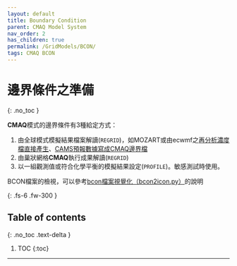 ```yaml
---
layout: default
title: Boundary Condition
parent: CMAQ Model System
nav_order: 2
has_children: true
permalink: /GridModels/BCON/
tags: CMAQ BCON
---
```


# 邊界條件之準備
{: .no_toc }

**CMAQ**模式的邊界條件有3種給定方式：
1. 由全球模式模擬結果檔案解讀(`REGRID`)，如MOZART或由ecwmf之[再分析濃度檔直接產生](https://sinotec2.github.io/Focus-on-Air-Quality/AQana/GAQuality/ECMWF_rean/grb2bc/)、[CAMS預報數據寫成CMAQ邊界檔](https://sinotec2.github.io/Focus-on-Air-Quality/AQana/GAQuality/ECMWF_CAMS/3.CAMS_bc/)
1. 由巢狀網格**CMAQ**執行成果解讀(`REGRID`)
1. 以一組觀測值或符合化學平衡的模擬結果設定(`PROFILE`)。敏感測試時使用。

BCON檔案的檢視，可以參考[bcon檔案視覺化（bcon2icon.py）](../../ForecastSystem/BCProblem/3.1BCON2ICON.md)的說明

{: .fs-6 .fw-300 }



## Table of contents
{: .no_toc .text-delta }

1. TOC
{:toc}

---



